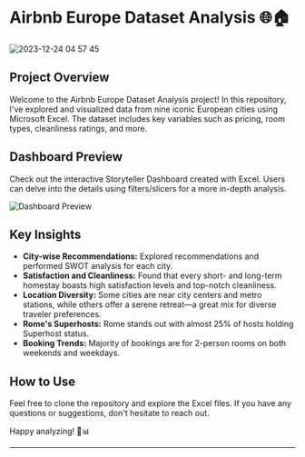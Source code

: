 # Airbnb Europe Dataset Analysis 🌐🏠
![2023-12-24 04 57 45](https://github.com/joydhon/Portfolio-Project-Exploratory-Data-Analysis-Dashboard-Building-using-Excel/assets/42841069/38704d96-1ea7-44a6-8cb8-36659f4af80a)

## Project Overview
Welcome to the Airbnb Europe Dataset Analysis project! In this repository, I've explored and visualized data from nine iconic European cities using Microsoft Excel. The dataset includes key variables such as pricing, room types, cleanliness ratings, and more.

## Dashboard Preview
Check out the interactive Storyteller Dashboard created with Excel. Users can delve into the details using filters/slicers for a more in-depth analysis.

![Dashboard Preview](link_to_image)

## Key Insights
- **City-wise Recommendations:** Explored recommendations and performed SWOT analysis for each city.
- **Satisfaction and Cleanliness:** Found that every short- and long-term homestay boasts high satisfaction levels and top-notch cleanliness.
- **Location Diversity:** Some cities are near city centers and metro stations, while others offer a serene retreat—a great mix for diverse traveler preferences.
- **Rome's Superhosts:** Rome stands out with almost 25% of hosts holding Superhost status.
- **Booking Trends:** Majority of bookings are for 2-person rooms on both weekends and weekdays.

## How to Use
Feel free to clone the repository and explore the Excel files. If you have any questions or suggestions, don't hesitate to reach out.

Happy analyzing! 🚀📊

---

